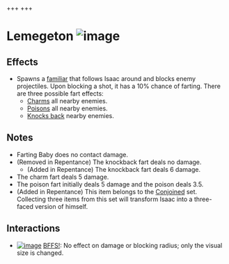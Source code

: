+++
+++

 # Lemegeton ![image](/image/Lemegeton.png) 


Effects
---------


* Spawns a [familiar](/wiki/Familiar "Familiar") that follows Isaac around and blocks enemy projectiles. Upon blocking a shot, it has a 10% chance of farting. There are three possible fart effects:
	+ [Charms](/wiki/Charm "Charm") all nearby enemies.
	+ [Poisons](/wiki/Poison "Poison") all nearby enemies.
	+ [Knocks back](/wiki/Knockback "Knockback") nearby enemies.


Notes
-------


* Farting Baby does no contact damage.
* (Removed in Repentance) The knockback fart deals no damage.
	+ (Added in Repentance) The knockback fart deals 6 damage.
* The charm fart deals 5 damage.
* The poison fart initially deals 5 damage and the poison deals 3.5.
* (Added in Repentance) This item belongs to the [Conjoined](/wiki/Conjoined "Conjoined") set. Collecting three items from this set will transform Isaac into a three-faced version of himself.


Interactions
--------------


* [![image](/image/BFFS!.png)](/wiki/BFFS! "BFFS!") [BFFS!](/wiki/BFFS! "BFFS!"): No effect on damage or blocking radius; only the visual size is changed.


